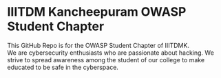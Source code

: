 # IIITDM Kancheepuram OWASP Student Chapter

This GitHub Repo is for the OWASP Student Chapter of IIITDMK.<br />
We are cybersecurity enthusiasts who are passionate about hacking. We strive to spread awareness among the student of our college to make educated to be safe in the cyberspace.

